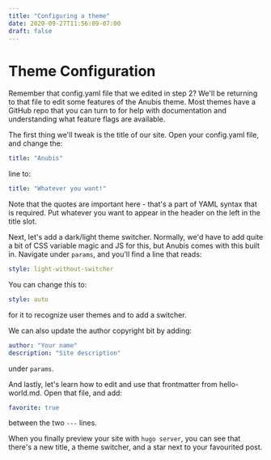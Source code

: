 ```yaml
---
title: "Configuring a theme"
date: 2020-09-27T11:56:09-07:00
draft: false 
---
```


# Theme Configuration
Remember that config.yaml file that we edited in step 2? We'll be returning to that file to edit some features of the Anubis theme. Most themes have a GitHub repo that you can turn to for help with documentation and understanding what feature flags are available.

The first thing we'll tweak is the title of our site. Open your config.yaml file, and change the:
```yaml
title: "Anubis"
```
line to:
```yaml
title: "Whatever you want!"
```

Note that the quotes are important here - that's a part of YAML syntax that is required. Put whatever you want to appear in the header on the left in the title slot.

Next, let's add a dark/light theme switcher. Normally, we'd have to add quite a bit of CSS variable magic and JS for this, but Anubis comes with this built in. Navigate under `params`, and you'll find a line that reads:
```yaml
style: light-without-switcher
```
You can change this to:
```yaml
style: auto
```
for it to recognize user themes and to add a switcher.

We can also update the author copyright bit by adding:
```yaml
author: "Your name"
description: "Site description"
```
under `params`.

And lastly, let's learn how to edit and use that frontmatter from hello-world.md. Open that file, and add:
```yaml
favorite: true
```
between the two `---` lines.

When you finally preview your site with `hugo server`, you can see that there's a new title, a theme switcher, and a star next to your favourited post.
